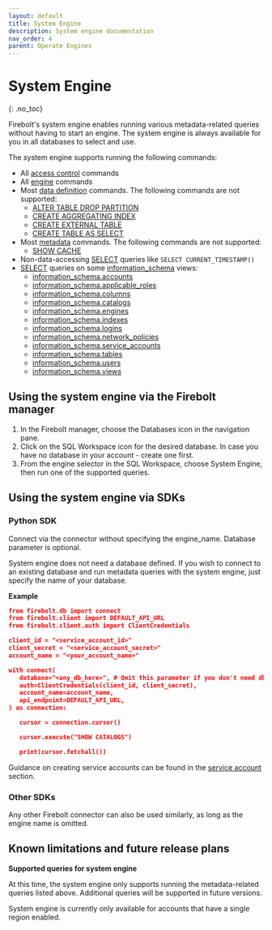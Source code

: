 ```yaml
---
layout: default
title: System Engine
description: System engine documentation
nav_order: 4
parent: Operate Engines
---
```


# System Engine
{: .no_toc}

Firebolt's system engine enables running various metadata-related queries without having to start an engine. The system engine is always available for you in all databases to select and use.

The system engine supports running the following commands:
* All [access control](../../sql_reference/commands/access-control/index.md) commands
* All [engine](../../sql_reference/commands/engines/index.md) commands
* Most [data definition](../../sql_reference/commands/data-definition/index.md) commands. The following commands are not supported:
  * [ALTER TABLE DROP PARTITION](../../sql_reference/commands/data-definition/alter-table.md)
  * [CREATE AGGREGATING INDEX](../../sql_reference/commands/data-definition/create-aggregating-index.md)
  * [CREATE EXTERNAL TABLE](../../sql_reference/commands/data-definition/create-external-table.md)
  * [CREATE TABLE AS SELECT](../../sql_reference/commands/data-definition/create-fact-dimension-table-as-select.md)
* Most [metadata](../../sql_reference/commands/metadata/index.md) commands. The following commands are not supported:
  * [SHOW CACHE](../../sql_reference/commands/metadata/show-cache.md)
* Non-data-accessing [SELECT](../../sql_reference/commands/queries/select.md) queries like `SELECT CURRENT_TIMESTAMP()`
* [SELECT](../../sql_reference/commands/queries/select.md) queries on some [information_schema](../../sql_reference/information-schema/index.md) views:
    * [information_schema.accounts](../../sql_reference/information-schema/accounts.md)
    * [information_schema.applicable_roles](../../sql_reference/information-schema/applicable-roles.md)
    * [information_schema.columns](../../sql_reference/information-schema/columns.md)
    * [information_schema.catalogs](../../sql_reference/information-schema/catalogs.md)
    * [information_schema.engines](../../sql_reference/information-schema/engines.md)
    * [information_schema.indexes](../../sql_reference/information-schema/indexes.md)
    * [information_schema.logins](../../sql_reference/information-schema/logins.md)
    * [information_schema.network_policies](../../sql_reference/information-schema/network_policies.md)
    * [information_schema.service_accounts](../../sql_reference/information-schema/service-accounts.md)
    * [information_schema.tables](../../sql_reference/information-schema/tables.md)
    * [information_schema.users](../../sql_reference/information-schema/users.md)
    * [information_schema.views](../../sql_reference/information-schema/views.md)

## Using the system engine via the Firebolt manager
1. In the Firebolt manager, choose the Databases icon in the navigation pane.
2. Click on the SQL Workspace icon for the desired database. In case you have no database in your account - create one first.
3. From the engine selector in the SQL Workspace, choose System Engine, then run one of the supported queries.

## Using the system engine via SDKs
### Python SDK
Connect via the connector without specifying the engine_name. Database parameter is optional.

System engine does not need a database defined. If you wish to connect to an existing database and run metadata queries with the system engine, just specify the name of your database.

**Example**
```json
from firebolt.db import connect
from firebolt.client import DEFAULT_API_URL
from firebolt.client.auth import ClientCredentials

client_id = "<service_account_id>"
client_secret = "<service_account_secret>"
account_name = "<your_account_name>"

with connect(
   database="<any_db_here>", # Omit this parameter if you don't need db-specific operations
   auth=ClientCredentials(client_id, client_secret),
   account_name=account_name,
   api_endpoint=DEFAULT_API_URL,
) as connection:

   cursor = connection.cursor()

   cursor.execute("SHOW CATALOGS")

   print(cursor.fetchall())
```

Guidance on creating service accounts can be found in the [service account](../managing-your-organization/service-accounts.md) section.

### Other SDKs
Any other Firebolt connector can also be used similarly, as long as the engine name is omitted.

## Known limitations and future release plans

**Supported queries for system engine**

At this time, the system engine only supports running the metadata-related queries listed above. Additional queries will be supported in future versions.

System engine is currently only available for accounts that have a single region enabled.
